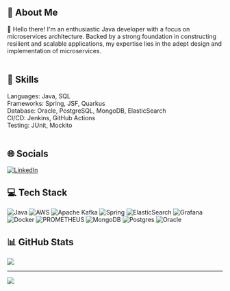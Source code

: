## 💫 About Me
👋 Hello there! I'm an enthusiastic Java developer with a focus on microservices architecture. Backed by a strong foundation in constructing resilient and scalable applications, my expertise lies in the adept design and implementation of microservices.<br><br>

## 🔧 Skills
Languages: Java, SQL <br>Frameworks: Spring, JSF, Quarkus<br>Database: Oracle, PostgreSQL, MongoDB, ElasticSearch<br>CI/CD: Jenkins, GitHub Actions<br>Testing: JUnit, Mockito<br><br>


## 🌐 Socials
[![LinkedIn](https://img.shields.io/badge/LinkedIn-%230077B5.svg?logo=linkedin&logoColor=white)](https://linkedin.com/in/lucasruviaro) 

## 💻 Tech Stack
![Java](https://img.shields.io/badge/java-%23ED8B00.svg?style=for-the-badge&logo=openjdk&logoColor=white) ![AWS](https://img.shields.io/badge/AWS-%23FF9900.svg?style=for-the-badge&logo=amazon-aws&logoColor=white) ![Apache Kafka](https://img.shields.io/badge/Apache%20Kafka-000?style=for-the-badge&logo=apachekafka) ![Spring](https://img.shields.io/badge/spring-%236DB33F.svg?style=for-the-badge&logo=spring&logoColor=white) ![ElasticSearch](https://img.shields.io/badge/-ElasticSearch-005571?style=for-the-badge&logo=elasticsearch) ![Grafana](https://img.shields.io/badge/grafana-%23F46800.svg?style=for-the-badge&logo=grafana&logoColor=white) ![Docker](https://img.shields.io/badge/docker-%230db7ed.svg?style=for-the-badge&logo=docker&logoColor=white) ![PROMETHEUS](https://img.shields.io/badge/prometheus-E6522C.svg?style=for-the-badge&logo=prometheus&logoColor=white&color=%23E6522C) ![MongoDB](https://img.shields.io/badge/MongoDB-%234ea94b.svg?style=for-the-badge&logo=mongodb&logoColor=white) ![Postgres](https://img.shields.io/badge/postgres-%23316192.svg?style=for-the-badge&logo=postgresql&logoColor=white) ![Oracle](https://img.shields.io/badge/Oracle-F80000?style=for-the-badge&logo=oracle&logoColor=white)

## 📊 GitHub Stats
![](https://github-readme-stats.vercel.app/api/top-langs/?username=lucasruviaro&theme=default&hide_border=true&include_all_commits=false&count_private=false&layout=compact)

---
[![](https://visitcount.itsvg.in/api?id=lucasruviaro&icon=0&color=0)](https://visitcount.itsvg.in)
